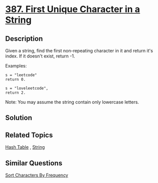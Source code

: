 # [387. First Unique Character in a String](https://leetcode.com/problems/first-unique-character-in-a-string)

## Description

Given a string, find the first non-repeating character in it and return it's index. If it doesn't exist, return -1.

Examples:

```
s = "leetcode"
return 0.

s = "loveleetcode",
return 2.
```



Note: You may assume the string contain only lowercase letters.

## Solution



## Related Topics

[Hash Table](https://leetcode.com/tag/hash-table/) , [String](https://leetcode.com/tag/string/) 

## Similar Questions

[Sort Characters By Frequency](https://leetcode.com/problems/sort-characters-by-frequency/)
